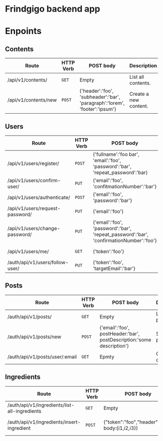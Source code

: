 # Frindgigo backend app

# Enpoints

## Contents

| Route | HTTP Verb	 | POST body	 | Description	 |
| --- | --- | --- | --- |
| /api/v1/contents/ | `GET` | Empty | List all contents. |
| /api/v1/contents/new | `POST` | {'header':'foo', 'subheader':'bar', 'paragraph':'lorem', 'footer':'ipsum'} | Create a new content. |
## Users
| Route | HTTP Verb	 | POST body	 | Description	 |
| --- | --- | --- | --- |
| /api/v1/users/register/ | `POST` | {'fullname':'foo bar', 'email':'foo', 'password':'bar', 'repeat_password':'bar} | Register a new user. |
| /api/v1/users/confirm-user/ | `PUT` | {'email':'foo', 'confitmationNumber':'bar'} | Cofirm user registration. |
| /api/v1/users/authenticate/ | `POST` | {'email':'foo', 'password':'bar'} | Authenticate a user. |
| /api/v1/users/request-password/ | `PUT` | {'email':'foo'} | Password forget. |
| /api/v1/users/change-password/ | `PUT` | {'email':'foo', 'password':'bar', 'repeat_password':'bar', 'confirmationNumber':'foo'} | Password forget. |
| /api/v1/users/me/ | `GET` | {'token':'foo'} | Get my information. |
| /auth/api/v1/users/follow-user/ | `PUT` | {'token':'foo', 'targetEmail':'bar'} | Follow user. |


## Posts
| Route | HTTP Verb	 | POST body	 | Description	 |
| --- | --- | --- | --- |
| /auth/api/v1/posts/ | `GET` | Empty | List all posts. |
| /auth/api/v1/posts/new | `POST` | {'email':'foo', postHeader:'bar', postDescription:'some description'} | Share a post. |
| /auth/api/v1/posts/user/:email | `GET` | Epmty | Get posts of a user. |

## Ingredients
| Route | HTTP Verb	 | POST body	 | Description	 |
| --- | --- | --- | --- |
| /auth/api/v1/ingredients/list-all-ingredients | `GET` | Empty | Lists all the ingredients. |
| /auth/api/v1/ingredients/insert-ingredient | `POST` | {"token":"foo","header":"bar", body:{i1,i2,i3}} | Insert ingredients into db. |